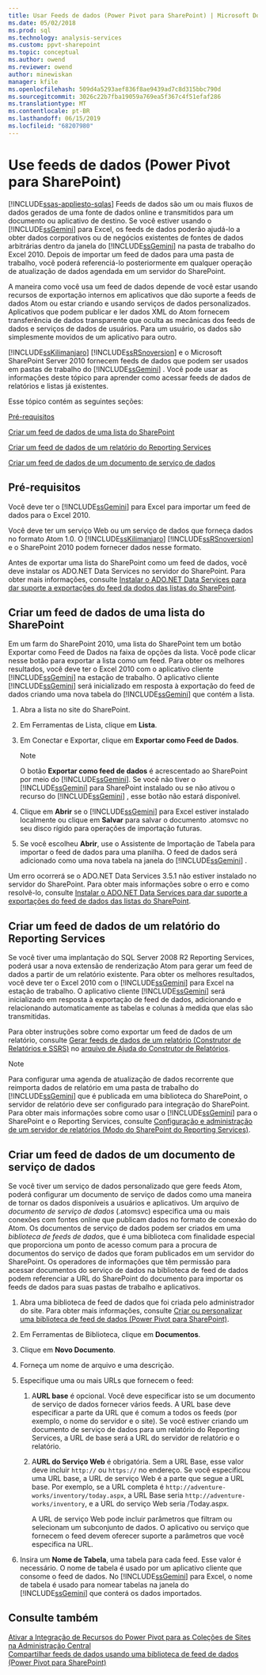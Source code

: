 ```yaml
---
title: Usar Feeds de dados (Power Pivot para SharePoint) | Microsoft Docs
ms.date: 05/02/2018
ms.prod: sql
ms.technology: analysis-services
ms.custom: ppvt-sharepoint
ms.topic: conceptual
ms.author: owend
ms.reviewer: owend
author: minewiskan
manager: kfile
ms.openlocfilehash: 509d4a5293aef836f8ae9439ad7c8d315bbc790d
ms.sourcegitcommit: 3026c22b7fba19059a769ea5f367c4f51efaf286
ms.translationtype: MT
ms.contentlocale: pt-BR
ms.lasthandoff: 06/15/2019
ms.locfileid: "68207980"
---
```

# <a name="use-data-feeds-power-pivot-for-sharepoint"></a>Use feeds de dados (Power Pivot para SharePoint)
[!INCLUDE[ssas-appliesto-sqlas](../../includes/ssas-appliesto-sqlas.md)]
  Feeds de dados são um ou mais fluxos de dados gerados de uma fonte de dados online e transmitidos para um documento ou aplicativo de destino. Se você estiver usando o [!INCLUDE[ssGemini](../../includes/ssgemini-md.md)] para Excel, os feeds de dados poderão ajudá-lo a obter dados corporativos ou de negócios existentes de fontes de dados arbitrárias dentro da janela do [!INCLUDE[ssGemini](../../includes/ssgemini-md.md)] na pasta de trabalho do Excel 2010. Depois de importar um feed de dados para uma pasta de trabalho, você poderá referenciá-lo posteriormente em qualquer operação de atualização de dados agendada em um servidor do SharePoint.  
  
 A maneira como você usa um feed de dados depende de você estar usando recursos de exportação internos em aplicativos que dão suporte a feeds de dados Atom ou estar criando e usando serviços de dados personalizados. Aplicativos que podem publicar e ler dados XML do Atom fornecem transferência de dados transparente que oculta as mecânicas dos feeds de dados e serviços de dados de usuários. Para um usuário, os dados são simplesmente movidos de um aplicativo para outro.  
  
 [!INCLUDE[ssKilimanjaro](../../includes/sskilimanjaro-md.md)] [!INCLUDE[ssRSnoversion](../../includes/ssrsnoversion-md.md)] e o Microsoft SharePoint Server 2010 fornecem feeds de dados que podem ser usados em pastas de trabalho do [!INCLUDE[ssGemini](../../includes/ssgemini-md.md)] . Você pode usar as informações deste tópico para aprender como acessar feeds de dados de relatórios e listas já existentes.  
  
 Esse tópico contém as seguintes seções:  
  
 [Pré-requisitos](#prereq)  
  
 [Criar um feed de dados de uma lista do SharePoint](#sharepointlist)  
  
 [Criar um feed de dados de um relatório do Reporting Services](#rsreport)  
  
 [Criar um feed de dados de um documento de serviço de dados](#dsdoc)  
  
##  <a name="prereq"></a> Pré-requisitos  
 Você deve ter o [!INCLUDE[ssGemini](../../includes/ssgemini-md.md)] para Excel para importar um feed de dados para o Excel 2010.  
  
 Você deve ter um serviço Web ou um serviço de dados que forneça dados no formato Atom 1.0. O [!INCLUDE[ssKilimanjaro](../../includes/sskilimanjaro-md.md)] [!INCLUDE[ssRSnoversion](../../includes/ssrsnoversion-md.md)] e o SharePoint 2010 podem fornecer dados nesse formato.  
  
 Antes de exportar uma lista do SharePoint como um feed de dados, você deve instalar os ADO.NET Data Services no servidor do SharePoint. Para obter mais informações, consulte [Instalar o ADO.NET Data Services para dar suporte a exportações do feed da dodos das listas do SharePoint](http://msdn.microsoft.com/f32527ae-f623-4e08-adfb-6d3262f5c2ac).  
  
##  <a name="sharepointlist"></a> Criar um feed de dados de uma lista do SharePoint  
 Em um farm do SharePoint 2010, uma lista do SharePoint tem um botão Exportar como Feed de Dados na faixa de opções da lista. Você pode clicar nesse botão para exportar a lista como um feed. Para obter os melhores resultados, você deve ter o Excel 2010 com o aplicativo cliente [!INCLUDE[ssGemini](../../includes/ssgemini-md.md)] na estação de trabalho. O aplicativo cliente [!INCLUDE[ssGemini](../../includes/ssgemini-md.md)] será inicializado em resposta à exportação do feed de dados criando uma nova tabela do [!INCLUDE[ssGemini](../../includes/ssgemini-md.md)] que contém a lista.  
  
1.  Abra a lista no site do SharePoint.  
  
2.  Em Ferramentas de Lista, clique em **Lista**.  
  
3.  Em Conectar e Exportar, clique em **Exportar como Feed de Dados**.  
  
    > [!NOTE]  
    >  O botão **Exportar como feed de dados** é acrescentado ao SharePoint por meio do [!INCLUDE[ssGemini](../../includes/ssgemini-md.md)]. Se você não tiver o [!INCLUDE[ssGemini](../../includes/ssgemini-md.md)] para SharePoint instalado ou se não ativou o recurso do [!INCLUDE[ssGemini](../../includes/ssgemini-md.md)] , esse botão não estará disponível.  
  
4.  Clique em **Abrir** se o [!INCLUDE[ssGemini](../../includes/ssgemini-md.md)] para Excel estiver instalado localmente ou clique em **Salvar** para salvar o documento .atomsvc no seu disco rígido para operações de importação futuras.  
  
5.  Se você escolheu **Abrir**, use o Assistente de Importação de Tabela para importar o feed de dados para uma planilha. O feed de dados será adicionado como uma nova tabela na janela do [!INCLUDE[ssGemini](../../includes/ssgemini-md.md)] .  
  
 Um erro ocorrerá se o ADO.NET Data Services 3.5.1 não estiver instalado no servidor do SharePoint. Para obter mais informações sobre o erro e como resolvê-lo, consulte [Instalar o ADO.NET Data Services para dar suporte a exportações do feed de dados das listas do SharePoint](http://msdn.microsoft.com/f32527ae-f623-4e08-adfb-6d3262f5c2ac).  
  
##  <a name="rsreport"></a> Criar um feed de dados de um relatório do Reporting Services  
 Se você tiver uma implantação do SQL Server 2008 R2 Reporting Services, poderá usar a nova extensão de renderização Atom para gerar um feed de dados a partir de um relatório existente. Para obter os melhores resultados, você deve ter o Excel 2010 com o [!INCLUDE[ssGemini](../../includes/ssgemini-md.md)] para Excel na estação de trabalho. O aplicativo cliente [!INCLUDE[ssGemini](../../includes/ssgemini-md.md)] será inicializado em resposta à exportação de feed de dados, adicionando e relacionando automaticamente as tabelas e colunas à medida que elas são transmitidas.  
  
 Para obter instruções sobre como exportar um feed de dados de um relatório, consulte [Gerar feeds de dados de um relatório &#40;Construtor de Relatórios e SSRS&#41;](../../reporting-services/report-builder/generate-data-feeds-from-a-report-report-builder-and-ssrs.md) no [arquivo de Ajuda do Construtor de Relatórios](http://go.microsoft.com/fwlink/?LinkId=154494).  
  
> [!NOTE]  
>  Para configurar uma agenda de atualização de dados recorrente que reimporta dados de relatório em uma pasta de trabalho do [!INCLUDE[ssGemini](../../includes/ssgemini-md.md)] que é publicada em uma biblioteca do SharePoint, o servidor de relatório deve ser configurado para integração do SharePoint. Para obter mais informações sobre como usar o [!INCLUDE[ssGemini](../../includes/ssgemini-md.md)] para o SharePoint e o Reporting Services, consulte [Configuração e administração de um servidor de relatórios &#40;Modo do SharePoint do Reporting Services&#41;](../../reporting-services/report-server-sharepoint/configuration-and-administration-of-a-report-server.md).  
  
##  <a name="dsdoc"></a> Criar um feed de dados de um documento de serviço de dados  
 Se você tiver um serviço de dados personalizado que gere feeds Atom, poderá configurar um documento de serviço de dados como uma maneira de tornar os dados disponíveis a usuários e aplicativos. Um arquivo de *documento de serviço de dados* (.atomsvc) especifica uma ou mais conexões com fontes online que publicam dados no formato de conexão do Atom. Os documentos de serviço de dados podem ser criados em uma *biblioteca de feeds de dados*, que é uma biblioteca com finalidade especial que proporciona um ponto de acesso comum para a procura de documentos do serviço de dados que foram publicados em um servidor do SharePoint. Os operadores de informações que têm permissão para acessar documentos do serviço de dados na biblioteca de feed de dados podem referenciar a URL do SharePoint do documento para importar os feeds de dados para suas pastas de trabalho e aplicativos.  
  
1.  Abra uma biblioteca de feed de dados que foi criada pelo administrador do site. Para obter mais informações, consulte [Criar ou personalizar uma biblioteca de feed de dados &#40;Power Pivot para SharePoint&#41;](../../analysis-services/power-pivot-sharepoint/create-or-customize-a-data-feed-library-power-pivot-for-sharepoint.md).  
  
2.  Em Ferramentas de Biblioteca, clique em **Documentos**.  
  
3.  Clique em **Novo Documento**.  
  
4.  Forneça um nome de arquivo e uma descrição.  
  
5.  Especifique uma ou mais URLs que fornecem o feed:  
  
    1.  A**URL base** é opcional. Você deve especificar isto se um documento de serviço de dados fornecer vários feeds. A URL base deve especificar a parte da URL que é comum a todos os feeds (por exemplo, o nome do servidor e o site). Se você estiver criando um documento de serviço de dados para um relatório do Reporting Services, a URL de base será a URL do servidor de relatório e o relatório.  
  
    2.  A**URL do Serviço Web** é obrigatória. Sem a URL Base, esse valor deve incluir `http://` ou `https://` no endereço. Se você especificou uma URL base, a URL de serviço Web é a parte que segue a URL base. Por exemplo, se a URL completa é `http://adventure-works/inventory/today.aspx`, a URL Base seria `http://adventure-works/inventory`, e a URL do serviço Web seria /Today.aspx.  
  
         A URL de serviço Web pode incluir parâmetros que filtram ou selecionam um subconjunto de dados. O aplicativo ou serviço que fornecem o feed devem oferecer suporte a parâmetros que você especifica na URL.  
  
6.  Insira um **Nome de Tabela**, uma tabela para cada feed. Esse valor é necessário. O nome de tabela é usado por um aplicativo cliente que consome o feed de dados. No [!INCLUDE[ssGemini](../../includes/ssgemini-md.md)] para Excel, o nome de tabela é usado para nomear tabelas na janela do [!INCLUDE[ssGemini](../../includes/ssgemini-md.md)] que conterá os dados importados.  
  
## <a name="see-also"></a>Consulte também  
 [Ativar a Integração de Recursos do Power Pivot para as Coleções de Sites na Administração Central](../../analysis-services/power-pivot-sharepoint/activate-power-pivot-integration-for-site-collections-in-ca.md)   
 [Compartilhar feeds de dados usando uma biblioteca de feed de dados &#40;Power Pivot para SharePoint&#41;](../../analysis-services/power-pivot-sharepoint/share-data-feeds-using-a-data-feed-library-power-pivot-for-sharepoint.md)  
  
  
